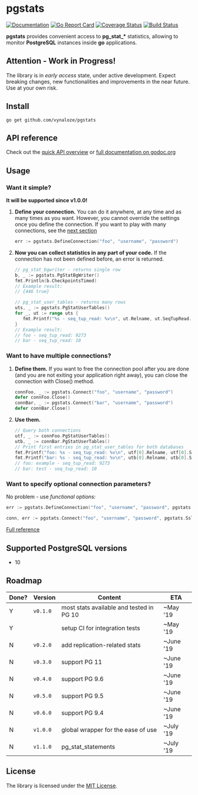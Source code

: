 # pgstats
[![Documentation](https://godoc.org/github.com/vynaloze/pgstats?status.svg)](https://godoc.org/github.com/vynaloze/pgstats)
[![Go Report Card](https://goreportcard.com/badge/github.com/vynaloze/pgstats)](https://goreportcard.com/report/github.com/vynaloze/pgstats)
[![Coverage Status](https://coveralls.io/repos/github/vynaloze/pgstats/badge.svg?branch=master)](https://coveralls.io/github/vynaloze/pgstats?branch=master)
[![Build Status](https://travis-ci.com/vynaloze/pgstats.svg?branch=master)](https://travis-ci.com/vynaloze/pgstats)

**pgstats** provides convenient access to **pg_stat_&ast;** statistics, allowing to monitor **PostgreSQL** instances inside **go** applications.

## Attention - Work in Progress!
The library is in _early access_ state, under active development. 
Expect breaking changes, new functionalities and improvements in the near future. 
Use at your own risk.

## Install
`go get github.com/vynaloze/pgstats`

## API reference
Check out the [quick API overview](doc/api.md) or [full documentation on godoc.org](https://godoc.org/github.com/vynaloze/pgstats)

## Usage
### Want it simple?
**It will be supported since v1.0.0!**

1. **Define your connection.** You can do it anywhere, at any time and as many times as you want.
However, you cannot override the settings once you define the connection. If you want to play with many connections, 
see the [next section](#want-to-have-multiple-connections)

    ```go
    err := pgstats.DefineConnection("foo", "username", "password")
    ```
    
2. **Now you can collect statistics in any part of your code.** 
If the connection has not been defined before, an error is returned.

    ```go
    // pg_stat_bgwriter - returns single row
    b, _ := pgstats.PgStatBgWriter()
    fmt.Println(b.CheckpointsTimed)
    // Example result:
    // {446 true}
    
    // pg_stat_user_tables - returns many rows
    uts, _ := pgstats.PgStatUserTables()
    for _, ut := range uts {
       fmt.Printf("%s - seq_tup_read: %v\n", ut.Relname, ut.SeqTupRead.Int64)
    }
    // Example result:
    // foo - seq_tup_read: 9273
    // bar - seq_tup_read: 10
    ```
    
    
### Want to have multiple connections?
1. **Define them.** If you want to free the connection pool after you are done 
(and you are not exiting your application right away), 
you can close the connection with Close() method.

    ```go
    connFoo, _ := pgstats.Connect("foo", "username", "password")
    defer connFoo.Close()
    connBar, _ := pgstats.Connect("bar", "username", "password")
    defer connBar.Close()
    ```
    
2. **Use them.**

    ```go
    // Query both connections
    utf, _ := connFoo.PgStatUserTables()
    utb, _ := connBar.PgStatUserTables()
    // Print first entries in pg_stat_user_tables for both databases
    fmt.Printf("foo: %s - seq_tup_read: %v\n", utf[0].Relname, utf[0].SeqTupRead)
    fmt.Printf("bar: %s - seq_tup_read: %v\n", utb[0].Relname, utb[0].SeqTupRead)
    // foo: example - seq_tup_read: 9273
    // bar: test - seq_tup_read: 10
    ```

### Want to specify optional connection parameters?
No problem - use _functional options:_
```go
err := pgstats.DefineConnection("foo", "username", "password", pgstats.Host("10.0.1.3"), pgstats.Port(6432))
```
```go
conn, err := pgstats.Connect("foo", "username", "password", pgstats.SslMode("disable"))
```
[Full reference](doc/options.md)
## Supported PostgreSQL versions
- 10

## Roadmap
Done? | Version | Content | ETA
--- | --- | --- | ---
Y | `v0.1.0` | most stats available and tested in PG 10 | ~May '19
Y | | setup CI for integration tests | ~May '19
N | `v0.2.0` | add replication-related stats | ~June '19
N | `v0.3.0` | support PG 11 | ~June '19
N | `v0.4.0` | support PG 9.6 | ~June '19
N | `v0.5.0` | support PG 9.5 | ~June '19
N | `v0.6.0` | support PG 9.4 | ~June '19
N | `v1.0.0` | global wrapper for the ease of use | ~July '19
N | `v1.1.0` | pg_stat_statements | ~July '19

## License
The library is licensed under the [MIT License](LICENSE).
